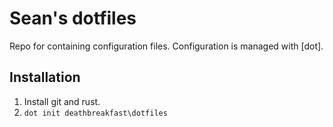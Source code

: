 # Sean's dotfiles

Repo for containing configuration files. Configuration is managed with [dot].

## Installation

1. Install git and rust.
2. `dot init deathbreakfast\dotfiles`
